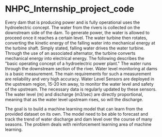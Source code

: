 # NHPC_Internship_project_code

Every dam that is producing power and is fully operational uses the hydroelectric concept. The water from the rivers is collected on the downstream side of the dam. To generate power, the water is allowed to proceed once it reaches a certain level. The water turbine then rotates, converting the kinetic energy of the falling water into mechanical energy at the turbine shaft. Simply stated, falling water drives the water turbine. Through the use of an associated alternator, the turbine converts mechanical energy into electrical energy. The following describes the "basic operating concept of a hydroelectric power plant." The water runs through the downstream section of the river. Water level monitoring at dams is a basic measurement. The main requirements for such a measurement are reliability and very high accuracy. Water Level Sensors are deployed in the upstream region, 15-20 km away, to monitor the water level and safety of the upstream. The necessary data is regularly updated by these sensors. The water level (m) and discharge (m3/sec) are directly proportional, meaning that as the water level upstream rises, so will the discharge.

The goal is to build a machine learning model that can learn from the provided dataset on its own. The model need to be able to forecast and track the trend of water discharge and dam level over the course of many seasons. The problem deals with reinforcement learning area of machine learning.

